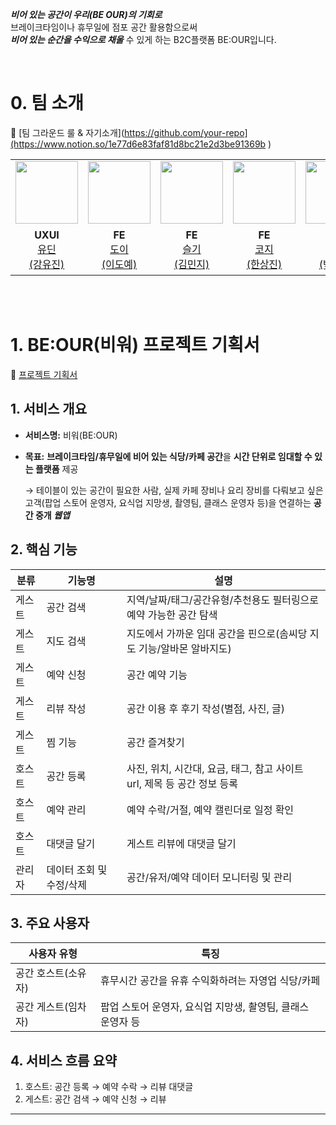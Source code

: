 <aside>

***비어 있는 공간이 우리(BE OUR)의 기회로***<br>
브레이크타임이나 휴무일에 점포 공간 활용함으로써<br>***비어 있는 순간을 수익으로 채울*** 수 있게 하는 B2C플랫폼 BE:OUR입니다.

</aside>

<br>

# 0. 팀 소개

🔗 [팀 그라운드 룰 & 자기소개](https://github.com/your-repo](https://www.notion.so/1e77d6e83faf81d8bc21e2d3be91369b )

<table  width="100%">
  <tr>
    <td  align="center">
      <img  src=""  width="100px;"  alt=""/>
    </td>
    <td  align="center">
      <img  src="https://avatars.githubusercontent.com/u/114212373?v=4"  width="100px;"  alt=""/>
    </td>
    <td  align="center">
      <img  src="https://avatars.githubusercontent.com/u/181322582?v=4"  width="100px;"  alt=""/>
    </td>
    <td  align="center">
      <img  src="https://avatars.githubusercontent.com/u/120395841?v=4"  width="100px;"  alt=""/>
    </td>
    <td  align="center">
      <img  src="[https://avatars.githubusercontent.com/u/114418850?v=4"  width="100px;"  alt=""/>
    </td>
    <td  align="center">
      <img  src="https://avatars.githubusercontent.com/u/176730442?v=4"  width="100px;"  alt=""/>
    </td>
  </tr>
  <tr>
    <td align="center">
        <strong>UXUI</strong>
        <a href="">
            <div>유딘<br>(강유진)</div>
        </a>
    </td>
    <td align="center">
        <strong>FE</strong>
        <a href="https://github.com/doyelee0313">
            <div>도이<br>(이도예)</div>
        </a>
    </td>
    <td align="center">
        <strong>FE</strong>
        <a href="https://github.com/meanzzi">
            <div>슬기<br>(김민지)</div>
        </a>
    </td>
    <td align="center">
        <strong>FE</strong>
        <a href="https://github.com/devhan0737">
          <div>코지<br>(한상진)</div>
        </a>
    </td>
        <td align="center">
        <strong>BE</strong>
        <a href="https://github.com/99hyeon">
          <div>바울<br>(박서현)</div>
        </a>
    </td>
        <td align="center">
        <strong>기획/BE(PM)</strong>
        <a href="https://github.com/seminjjang">
          <div>프제<br>(박세민)</div>
        </a>
    </td>
  </tr>
</table>

<br><br>

# 1. BE:OUR(비워) 프로젝트 기획서
🔗 [프로젝트 기획서](https://www.notion.so/BE-OUR-1e77d6e83faf819e8d5bde72a3fcbbe4 )

## 1. 서비스 개요

- **서비스명:** 비워(BE:OUR)
- **목표:** **브레이크타임/휴무일에 비어 있는 식당/카페 공간**을 **시간 단위로 임대할 수 있는 플랫폼** 제공
    
    → 테이블이 있는 공간이 필요한 사람, 실제 카페 장비나 요리 장비를 다뤄보고 싶은 고객(팝업 스토어 운영자, 요식업 지망생, 촬영팀, 클래스 운영자 등)을 연결하는 **공간 중개 *웹앱***
    


## 2. 핵심 기능

| 분류 | 기능명 | 설명 |
| --- | --- | --- |
| 게스트 | 공간 검색 | 지역/날짜/태그/공간유형/추천용도 필터링으로 예약 가능한 공간 탐색 |
| 게스트 | 지도 검색 | 지도에서 가까운 임대 공간을 핀으로(솜씨당 지도 기능/알바몬 알바지도) |
| 게스트 | 예약 신청 | 공간 예약 기능 |
| 게스트 | 리뷰 작성 | 공간 이용 후 후기 작성(별점, 사진, 글) |
| 게스트 | 찜 기능 | 공간 즐겨찾기 |
| 호스트 | 공간 등록 | 사진, 위치, 시간대, 요금, 태그, 참고 사이트 url, 제목 등 공간 정보 등록 |
| 호스트 | 예약 관리 | 예약 수락/거절, 예약 캘린더로 일정 확인 |
| 호스트 | 대댓글 달기 | 게스트 리뷰에 대댓글 달기 |
| 관리자 | 데이터 조회 및 수정/삭제 | 공간/유저/예약 데이터 모니터링 및 관리 |


## 3. 주요 사용자

| 사용자 유형 | 특징 |
| --- | --- |
| 공간 호스트(소유자) | 휴무시간 공간을 유휴 수익화하려는 자영업 식당/카페 |
| 공간 게스트(임차자) | 팝업 스토어 운영자, 요식업 지망생, 촬영팀, 클래스 운영자 등 |


## 4. 서비스 흐름 요약

1. 호스트: 공간 등록 → 예약 수락 → 리뷰 대댓글
2. 게스트: 공간 검색 → 예약 신청 → 리뷰


---
